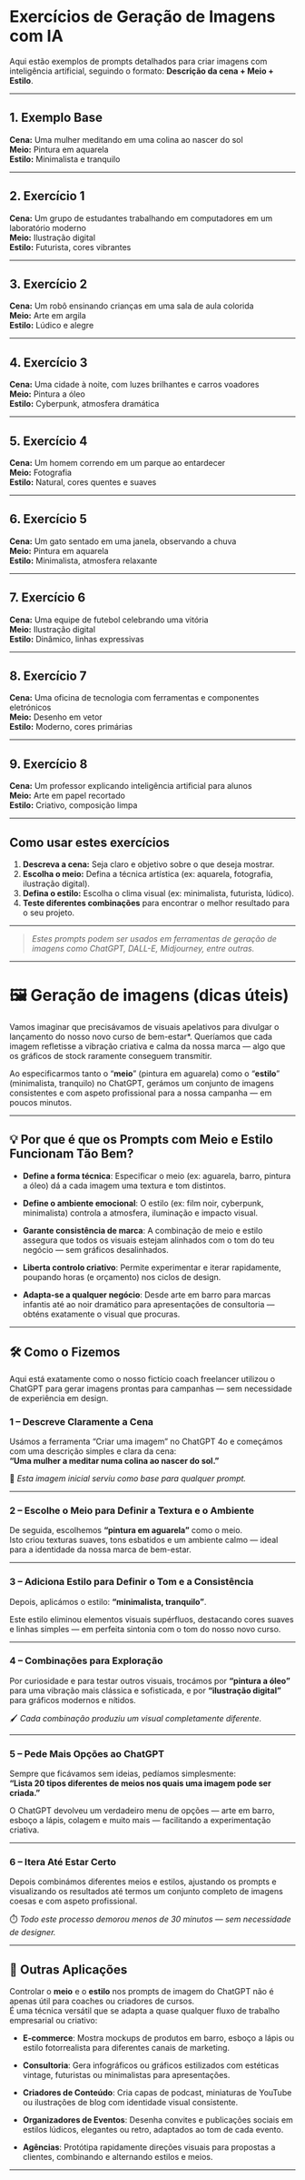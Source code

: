 ## 
# Exercícios de Geração de Imagens com IA

Aqui estão exemplos de prompts detalhados para criar imagens com inteligência artificial, seguindo o formato: **Descrição da cena + Meio + Estilo**.

---

## 1. Exemplo Base

**Cena:** Uma mulher meditando em uma colina ao nascer do sol  
**Meio:** Pintura em aquarela  
**Estilo:** Minimalista e tranquilo

---

## 2. Exercício 1

**Cena:** Um grupo de estudantes trabalhando em computadores em um laboratório moderno  
**Meio:** Ilustração digital  
**Estilo:** Futurista, cores vibrantes

---

## 3. Exercício 2

**Cena:** Um robô ensinando crianças em uma sala de aula colorida  
**Meio:** Arte em argila  
**Estilo:** Lúdico e alegre

---

## 4. Exercício 3

**Cena:** Uma cidade à noite, com luzes brilhantes e carros voadores  
**Meio:** Pintura a óleo  
**Estilo:** Cyberpunk, atmosfera dramática

---

## 5. Exercício 4

**Cena:** Um homem correndo em um parque ao entardecer  
**Meio:** Fotografia  
**Estilo:** Natural, cores quentes e suaves

---

## 6. Exercício 5

**Cena:** Um gato sentado em uma janela, observando a chuva  
**Meio:** Pintura em aquarela  
**Estilo:** Minimalista, atmosfera relaxante

---

## 7. Exercício 6

**Cena:** Uma equipe de futebol celebrando uma vitória  
**Meio:** Ilustração digital  
**Estilo:** Dinâmico, linhas expressivas

---

## 8. Exercício 7

**Cena:** Uma oficina de tecnologia com ferramentas e componentes eletrónicos  
**Meio:** Desenho em vetor  
**Estilo:** Moderno, cores primárias

---

## 9. Exercício 8

**Cena:** Um professor explicando inteligência artificial para alunos  
**Meio:** Arte em papel recortado  
**Estilo:** Criativo, composição limpa

---

## Como usar estes exercícios

1. **Descreva a cena:** Seja claro e objetivo sobre o que deseja mostrar.
2. **Escolha o meio:** Defina a técnica artística (ex: aquarela, fotografia, ilustração digital).
3. **Defina o estilo:** Escolha o clima visual (ex: minimalista, futurista, lúdico).
4. **Teste diferentes combinações** para encontrar o melhor resultado para o seu projeto.

---

> _Estes prompts podem ser usados em ferramentas de geração de imagens como ChatGPT, DALL-E, Midjourney, entre outras._




__________________________________________________________________


# 🖼️ Geração de imagens (dicas úteis)

Vamos imaginar que precisávamos de visuais apelativos para divulgar o lançamento do nosso novo curso de bem-estar*. Queríamos que cada imagem refletisse a vibração criativa e calma da nossa marca — algo que os gráficos de stock raramente conseguem transmitir.

Ao especificarmos tanto o “**meio**” (pintura em aguarela) como o “**estilo**” (minimalista, tranquilo) no ChatGPT, gerámos um conjunto de imagens consistentes e com aspeto profissional para a nossa campanha — em poucos minutos.



---

## 💡 Por que é que os Prompts com Meio e Estilo Funcionam Tão Bem?

- **Define a forma técnica**: Especificar o meio (ex: aguarela, barro, pintura a óleo) dá a cada imagem uma textura e tom distintos.

- **Define o ambiente emocional**: O estilo (ex: film noir, cyberpunk, minimalista) controla a atmosfera, iluminação e impacto visual.

- **Garante consistência de marca**: A combinação de meio e estilo assegura que todos os visuais estejam alinhados com o tom do teu negócio — sem gráficos desalinhados.

- **Liberta controlo criativo**: Permite experimentar e iterar rapidamente, poupando horas (e orçamento) nos ciclos de design.

- **Adapta-se a qualquer negócio**: Desde arte em barro para marcas infantis até ao noir dramático para apresentações de consultoria — obténs exatamente o visual que procuras.

---

## 🛠️ Como o Fizemos

Aqui está exatamente como o nosso fictício coach freelancer utilizou o ChatGPT para gerar imagens prontas para campanhas — sem necessidade de experiência em design.

### 1 – Descreve Claramente a Cena

Usámos a ferramenta “Criar uma imagem” no ChatGPT 4o e começámos com uma descrição simples e clara da cena:  
**“Uma mulher a meditar numa colina ao nascer do sol.”**

📸 *Esta imagem inicial serviu como base para qualquer prompt.*

---

### 2 – Escolhe o Meio para Definir a Textura e o Ambiente

De seguida, escolhemos **“pintura em aguarela”** como o meio.  
Isto criou texturas suaves, tons esbatidos e um ambiente calmo — ideal para a identidade da nossa marca de bem-estar.

---

### 3 – Adiciona Estilo para Definir o Tom e a Consistência

Depois, aplicámos o estilo: **“minimalista, tranquilo”**.

Este estilo eliminou elementos visuais supérfluos, destacando cores suaves e linhas simples — em perfeita sintonia com o tom do nosso novo curso.

---


### 4 – Combinações para Exploração

Por curiosidade e para testar outros visuais, trocámos por **“pintura a óleo”** para uma vibração mais clássica e sofisticada, e por **“ilustração digital”** para gráficos modernos e nítidos.

🖌️ *Cada combinação produziu um visual completamente diferente.*

---

### 5 – Pede Mais Opções ao ChatGPT

Sempre que ficávamos sem ideias, pedíamos simplesmente:  
**“Lista 20 tipos diferentes de meios nos quais uma imagem pode ser criada.”**

O ChatGPT devolveu um verdadeiro menu de opções — arte em barro, esboço a lápis, colagem e muito mais — facilitando a experimentação criativa.

---

### 6 – Itera Até Estar Certo

Depois combinámos diferentes meios e estilos, ajustando os prompts e visualizando os resultados até termos um conjunto completo de imagens coesas e com aspeto profissional.

⏱️ *Todo este processo demorou menos de 30 minutos — sem necessidade de designer.*

---

## 🚀 Outras Aplicações

Controlar o **meio** e o **estilo** nos prompts de imagem do ChatGPT não é apenas útil para coaches ou criadores de cursos.  
É uma técnica versátil que se adapta a quase qualquer fluxo de trabalho empresarial ou criativo:

- **E-commerce**: Mostra mockups de produtos em barro, esboço a lápis ou estilo fotorrealista para diferentes canais de marketing.

- **Consultoria**: Gera infográficos ou gráficos estilizados com estéticas vintage, futuristas ou minimalistas para apresentações.

- **Criadores de Conteúdo**: Cria capas de podcast, miniaturas de YouTube ou ilustrações de blog com identidade visual consistente.

- **Organizadores de Eventos**: Desenha convites e publicações sociais em estilos lúdicos, elegantes ou retro, adaptados ao tom de cada evento.

- **Agências**: Protótipa rapidamente direções visuais para propostas a clientes, combinando e alternando estilos e meios.

---




